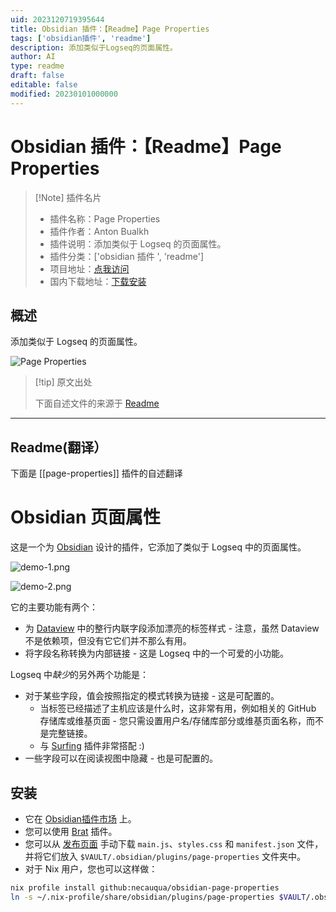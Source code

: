 ```yaml
---
uid: 2023120719395644
title: Obsidian 插件：【Readme】Page Properties
tags: ['obsidian插件', 'readme']
description: 添加类似于Logseq的页面属性。
author: AI
type: readme
draft: false
editable: false
modified: 20230101000000
---
```


# Obsidian 插件：【Readme】Page Properties

> [!Note] 插件名片
> - 插件名称：Page Properties
> - 插件作者：Anton Bualkh
> - 插件说明：添加类似于 Logseq 的页面属性。
> - 插件分类：['obsidian 插件 ', 'readme']
> - 项目地址：[点我访问](https://github.com/necauqua/obsidian-page-properties)
> - 国内下载地址：[下载安装](https://pkmer.cn/products/plugin/pluginMarket/?page-properties)

## 概述

添加类似于 Logseq 的页面属性。

![Page Properties](https://cdn.pkmer.cn/covers/page-properties.png!pkmer)

> [!tip] 原文出处
>
>下面自述文件的来源于 [Readme](https://ghproxy.net/https://raw.githubusercontent.com/necauqua/obsidian-page-properties/main/README.md)
>

---

## Readme(翻译）

下面是 [[page-properties]] 插件的自述翻译

# Obsidian 页面属性

这是一个为 [Obsidian](https://obsidian.md) 设计的插件，它添加了类似于 Logseq 中的页面属性。

![demo-1.png](https://cdn.pkmer.cn/covers/page-properties_1_0.png!pkmer)

![demo-2.png](https://cdn.pkmer.cn/covers/page-properties_1_1.png!pkmer)

它的主要功能有两个：

- 为 [Dataview](https://github.com/blacksmithgu/obsidian-dataview) 中的整行内联字段添加漂亮的标签样式 - 注意，虽然 Dataview 不是依赖项，但没有它它们并不那么有用。
- 将字段名称转换为内部链接 - 这是 Logseq 中的一个可爱的小功能。

Logseq 中*缺少*的另外两个功能是：

- 对于某些字段，值会按照指定的模式转换为链接 - 这是可配置的。
	- 当标签已经描述了主机应该是什么时，这非常有用，例如相关的 GitHub 存储库或维基页面 - 您只需设置用户名/存储库部分或维基页面名称，而不是完整链接。
	- 与 [Surfing](https://obsidian.md/plugins?id=surfing) 插件非常搭配 :)
- 一些字段可以在阅读视图中隐藏 - 也是可配置的。

## 安装

- 它在 [Obsidian插件市场](https://obsidian.md/plugins?id=page-properties) 上。
- 您可以使用 [Brat](https://github.com/TfTHacker/obsidian42-brat) 插件。
- 您可以从 [发布页面](https://github.com/necauqua/obsidian-page-properties/releases) 手动下载 `main.js`、`styles.css` 和 `manifest.json` 文件，并将它们放入 `$VAULT/.obsidian/plugins/page-properties` 文件夹中。
- 对于 Nix 用户，您也可以这样做：

```bash
nix profile install github:necauqua/obsidian-page-properties
ln -s ~/.nix-profile/share/obsidian/plugins/page-properties $VAULT/.obsidian/plugins/page-properties
```